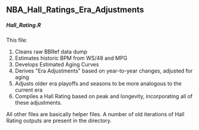 ## NBA_Hall_Ratings_Era_Adjustments

##### Hall_Rating.R

This file:

1. Cleans raw BBRef data dump
2. Estimates historic BPM from WS/48 and MPG
3. Develops Estimated Aging Curves
4. Derives "Era Adjustments" based on year-to-year changes, adjusted for aging
5. Adjusts older era playoffs and seasons to be more analogous to the current era
6. Compiles a Hall Rating based on peak and longevity, incorporating all of these adjustments.


All other files are basically helper files.  A number of old iterations of Hall Rating outputs are present in the directory.
